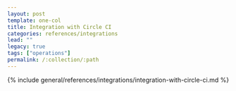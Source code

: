 ```yaml
---
layout: post
template: one-col
title: Integration with Circle CI
categories: references/integrations
lead: ""
legacy: true
tags: ["operations"]
permalink: /:collection/:path
---
```


{% include general/references/integrations/integration-with-circle-ci.md %}
